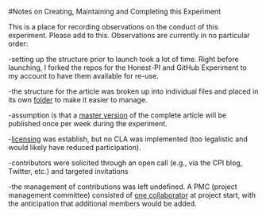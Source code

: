 #Notes on Creating, Maintaining and Completing this Experiment

This is a place for recording observations on the conduct of this experiment. Please add to this. Observations are currently in no particular order:

-setting up the structure prior to launch took a lot of time. Right before launching, I forked the repos for the Honest-PI and GitHub Experiment to my account to have them available for re-use.

-the structure for the article was broken up into individual files and placed in its own [folder](https://github.com/ASU-CPI/github-experiment/tree/master/article) to make it easier to manage.

-assumption is that a [master version](https://github.com/ASU-CPI/github-experiment/blob/master/article/article.md) of the complete article will be published once per week during the experiment.

-[licensing](https://github.com/ASU-CPI/github-experiment/blob/master/licensing.md) was establish, but no CLA was implemented (too legalistic and would likely have reduced participation). 

-contributors were solicited through an open call (e.g., via the CPI blog, Twitter, etc.) and targeted invitations

-the management of contributions was left undefined. A PMC (project management committee) consisted of [one collaborator](https://github.com/JustinLongo) at project start, with the anticipation that additional members would be added.
